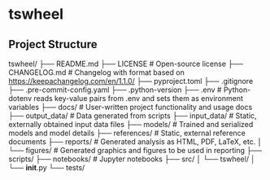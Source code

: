 # tswheel

## Project Structure
tswheel/
├── README.md
├── LICENSE            # Open-source license
├── CHANGELOG.md       # Changelog with format based on https://keepachangelog.com/en/1.1.0/
├── pyproject.toml
├── .gitignore
├── .pre-commit-config.yaml
├── .python-version
├── .env               # Python-dotenv reads key-value pairs from .env and sets them as environment variables
├── docs/              # User-written project functionality and usage docs
├── output_data/       # Data generated from scripts
├── input_data/        # Static, externally obtained input data files
├── models/            # Trained and serialized models and model details
├── references/        # Static, external reference documents 
├── reports/           # Generated analysis as HTML, PDF, LaTeX, etc.
│   └── figures/       # Generated graphics and figures to be used in reporting
├── scripts/
├── notebooks/         # Jupyter notebooks
├── src/
│   └── tswheel/
│       └── __init__.py
└── tests/
